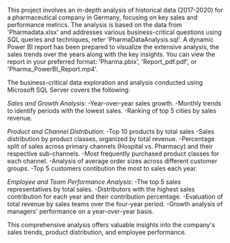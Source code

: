This project involves an in-depth analysis of historical data (2017-2020) for a pharmaceutical company in Germany, focusing on key sales and performance metrics. The analysis is based on the data from 'Pharmadata.xlsx' and addresses various business-critical questions using SQL queries and techniques, refer 'PharmaDataAnalysis.sql'.
A dynamic Power BI report has been prepared to visualize the extensive analysis, the sales trends over the years along with the key insights. You can view the report in your preferred format: 'Pharma.pbix', 'Report_pdf.pdf', or 'Pharma_PowerBI_Report.mp4'.

The business-critical data exploration and analysis conducted using Microsoft SQL Server covers the following:

*Sales and Growth Analysis*:
-Year-over-year sales growth.
-Monthly trends to identify periods with the lowest sales.
-Ranking of top 5 cities by sales revenue.

*Product and Channel Distribution*:
-Top 10 products by total sales
-Sales distribution by product classes, organized by total revenue.
-Percentage split of sales across primary channels (Hospital vs. Pharmacy) and their respective sub-channels.
-Most frequently purchased product classes for each channel.
-Analysis of average order sizes across different customer groups.
-Top 5 customers contibution the most to sales each year.

*Employee and Team Performance Analysis*:
-The top 5 sales representatives by total sales.
-Distributors with the highest sales contribution for each year and their contribution percentage.
-Evaluation of total revenue by sales teams over the four-year period.
-Growth analysis of managers' performance on a year-over-year basis.

This comprehensive analysis offers valuable insights into the company's sales trends, product distribution, and employee performance.
